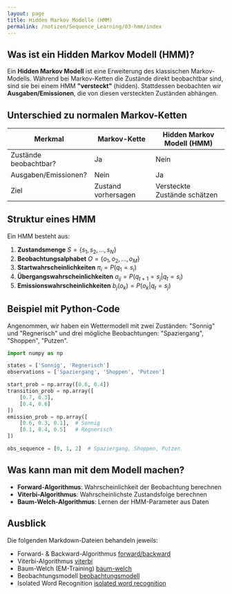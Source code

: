 ```yaml
---
layout: page
title: Hidden Markov Modelle (HMM)
permalink: /notizen/Sequence_Learning/03-hmm/index
---
```


## Was ist ein Hidden Markov Modell (HMM)?

Ein **Hidden Markov Modell** ist eine Erweiterung des klassischen Markov-Modells. Während bei Markov-Ketten die Zustände direkt beobachtbar sind, sind sie bei einem HMM **"versteckt"** (hidden). Stattdessen beobachten wir **Ausgaben/Emissionen**, die von diesen versteckten Zuständen abhängen.

## Unterschied zu normalen Markov-Ketten

| Merkmal               | Markov-Kette        | Hidden Markov Modell (HMM)   |
| --------------------- | ------------------- | ---------------------------- |
| Zustände beobachtbar? | Ja                  | Nein                         |
| Ausgaben/Emissionen?  | Nein                | Ja                           |
| Ziel                  | Zustand vorhersagen | Versteckte Zustände schätzen |

## Struktur eines HMM

Ein HMM besteht aus:

1. **Zustandsmenge** $S = \{s_1, s_2, \dots, s_N\}$
2. **Beobachtungsalphabet** $O = \{o_1, o_2, \dots, o_M\}$
3. **Startwahrscheinlichkeiten** $\pi_i = P(q_1 = s_i)$
4. **Übergangswahrscheinlichkeiten** $a_{ij} = P(q_{t+1} = s_j | q_t = s_i)$
5. **Emissionswahrscheinlichkeiten** $b_j(o_k) = P(o_k | q_t = s_j)$

## Beispiel mit Python-Code

Angenommen, wir haben ein Wettermodell mit zwei Zuständen: "Sonnig" und "Regnerisch" und drei mögliche Beobachtungen: "Spaziergang", "Shoppen", "Putzen".

```python
import numpy as np

states = ['Sonnig', 'Regnerisch']
observations = ['Spaziergang', 'Shoppen', 'Putzen']

start_prob = np.array([0.6, 0.4])
transition_prob = np.array([
    [0.7, 0.3],
    [0.4, 0.6]
])
emission_prob = np.array([
    [0.6, 0.3, 0.1],  # Sonnig
    [0.1, 0.4, 0.5]   # Regnerisch
])

obs_sequence = [0, 1, 2]  # Spaziergang, Shoppen, Putzen
```

## Was kann man mit dem Modell machen?

* **Forward-Algorithmus**: Wahrscheinlichkeit der Beobachtung berechnen
* **Viterbi-Algorithmus**: Wahrscheinlichste Zustandsfolge berechnen
* **Baum-Welch-Algorithmus**: Lernen der HMM-Parameter aus Daten

## Ausblick

Die folgenden Markdown-Dateien behandeln jeweils:

* Forward- & Backward-Algorithmus [forward/backward](forward_backward.md)
* Viterbi-Algorithmus [viterbi](viterbi.md)
* Baum-Welch (EM-Training) [baum-welch](baum_welch.md)
* Beobachtungsmodell [beobachtungsmodell](beobachtungsmodell.md)
* Isolated Word Recognition [isolated word recognition](isolated_word_recognition.md)